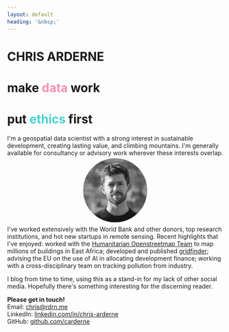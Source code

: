 ```yaml
---
layout: default
heading: '&nbsp;'
---
```


<h1 class="big-header fancy-shadow">CHRIS ARDERNE</h1>
<h1 class="big-taglines">make <span style="color:#F98FAF">data</span> work</h1>
<h1 class="big-taglines">put <span style="color:#47D1D4">ethics</span> first</h1>

I'm a geospatial data scientist with a strong interest in sustainable development, creating lasting value, and climbing mountains. I'm generally available for consultancy or advisory work wherever these interests overlap.

<p align="center">
    <img src="/assets/images/face.jpg" alt="profile picture" width="150" style="margin:-10px;width:150px;height:150px;mix-blend-mode:darken;">
</p>

I've worked extensively with the World Bank and other donors, top research institutions, and <span id="fire">hot</span> new startups in remote sensing. Recent highlights that I've enjoyed: worked with the [Humanitarian Openstreetmap Team](https://www.hotosm.org/) to map millions of buildings in East Africa; developed and published [gridfinder](https://www.nature.com/articles/s41597-019-0347-4); advising the EU on the use of AI in allocating development finance; working with a cross-disciplinary team on tracking pollution from industry.

I blog from time to time, using this as a stand-in for my lack of other social media. Hopefully there's something interesting for the discerning reader.


**Please get in touch!**  
Email: [chris@rdrn.me](mailto:chris@rdrn.me)  
LinkedIn: [linkedin.com/in/chris-arderne](https://www.linkedin.com/in/chris-arderne)  
GitHub: [github.com/carderne](https://github.com/carderne)
